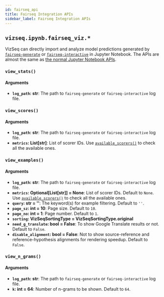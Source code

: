 ```yaml
---
id: fairseq_api
title: Fairseq Integration APIs
sidebar_label: Fairseq Integration APIs
---
```


## `vizseq.ipynb.fairseq_viz.*`
VizSeq can directly import and analyze model predictions generated by 
[`fairseq-generate`](https://github.com/pytorch/fairseq/blob/master/generate.py) or 
[`fairseq-interactive`](https://github.com/pytorch/fairseq/blob/master/interactive.py)  in Jupyter Notebook. The APIs 
are almost the same as [the normal Jupyter Notebook APIs](ipynb_api).
### `view_stats()`
#### Arguments
- **`log_path`: str**: The path to `fairseq-generate` or `fairseq-interactive` log file.
### `view_scores()`
#### Arguments
- **`log_path`: str**: The path to `fairseq-generate` or `fairseq-interactive` log file.
- **`metrics`: List[str]**: List of scorer IDs. Use [`available_scorers()`](#available_scorers) to check all the available ones.
### `view_examples()`
#### Arguments
- **`log_path`: str**: The path to `fairseq-generate` or `fairseq-interactive` log file.
- **`metrics`: Optional[List[str]] = None**: List of scorer IDs. Default to `None`. Use [`available_scorers()`](#available_scorers) to check all the available ones.
- **`query`: str = ''**: The keyword(s) for example filtering. Default to `''`.
- **`page_sz`: int = 10**: Page size. Default to `10`.
- **`page_no`: int = 1**: Page number. Default to `1`.
- **`sorting`: VizSeqSortingType = VizSeqSortingType.original**
- **`need_g_translate`: bool = False**:
To show Google Translate results or not. Default to `False`.
- **`disable_alignment`: bool = False**:
Not to show source-reference and reference-hypothesis alignments for rendering speedup. Default to `False`.

### `view_n_grams()`
#### Arguments
- **`log_path`: str**: The path to `fairseq-generate` or `fairseq-interactive` log file.
- **`k`: int = 64**:
Number of n-grams to be shown. Default to `64`.
